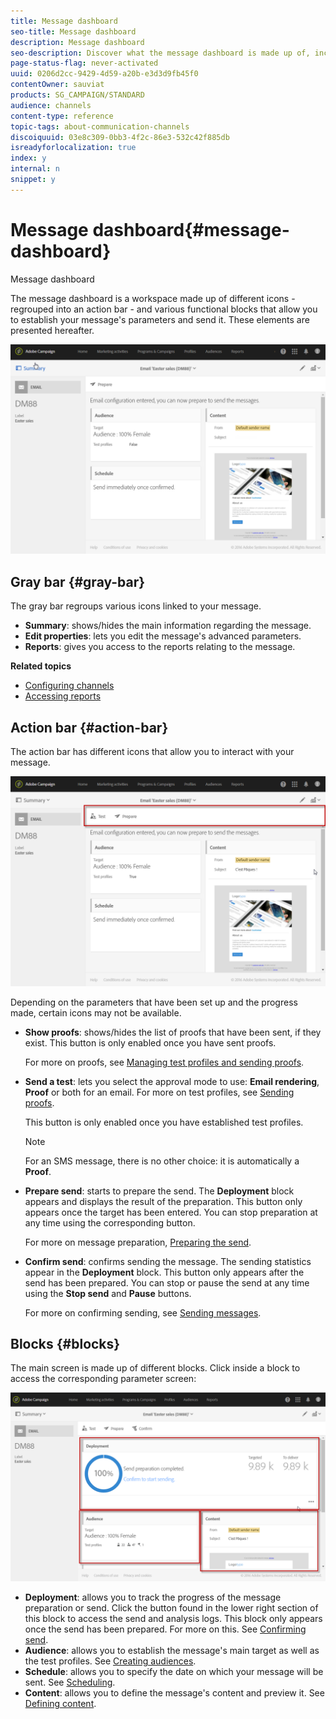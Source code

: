 ```yaml
---
title: Message dashboard
seo-title: Message dashboard
description: Message dashboard
seo-description: Discover what the message dashboard is made up of, including the action bar and the various functional blocks.
page-status-flag: never-activated
uuid: 0206d2cc-9429-4d59-a20b-e3d3d9fb45f0
contentOwner: sauviat
products: SG_CAMPAIGN/STANDARD
audience: channels
content-type: reference
topic-tags: about-communication-channels
discoiquuid: 03e8c309-0bb3-4f2c-86e3-532c42f885db
isreadyforlocalization: true
index: y
internal: n
snippet: y
---
```


# Message dashboard{#message-dashboard}

Message dashboard

The message dashboard is a workspace made up of different icons - regrouped into an action bar - and various functional blocks that allow you to establish your message's parameters and send it. These elements are presented hereafter.

![](assets/delivery_dashboard_2.png)

## Gray bar {#gray-bar}

The gray bar regroups various icons linked to your message.

* **Summary**: shows/hides the main information regarding the message.
* **Edit properties**: lets you edit the message's advanced parameters.
* **Reports**: gives you access to the reports relating to the message.

**Related topics**

* [Configuring channels](../../administration/using/about-channel-configuration.md)
* [Accessing reports](../../reporting/using/about-dynamic-reports.md)

## Action bar {#action-bar}

The action bar has different icons that allow you to interact with your message.

![](assets/delivery_dashboard_4.png)

Depending on the parameters that have been set up and the progress made, certain icons may not be available.

* **Show proofs**: shows/hides the list of proofs that have been sent, if they exist. This button is only enabled once you have sent proofs.

  For more on proofs, see [Managing test profiles and sending proofs](../../sending/using/managing-test-profiles-and-sending-proofs.md).

* **Send a test**: lets you select the approval mode to use: **Email rendering**, **Proof** or both for an email. For more on test profiles, see [Sending proofs](../../sending/using/managing-test-profiles-and-sending-proofs.md#sending-proofs).

  This button is only enabled once you have established test profiles.

  >[!NOTE]
  >
  >For an SMS message, there is no other choice: it is automatically a **Proof**.

* **Prepare send**: starts to prepare the send. The **Deployment** block appears and displays the result of the preparation. This button only appears once the target has been entered. You can stop preparation at any time using the corresponding button.

  For more on message preparation, [Preparing the send](../../sending/using/preparing-the-send.md).

* **Confirm send**: confirms sending the message. The sending statistics appear in the **Deployment** block. This button only appears after the send has been prepared. You can stop or pause the send at any time using the **Stop send** and **Pause** buttons.

  For more on confirming sending, see [Sending messages](../../sending/using/confirming-the-send.md).

## Blocks {#blocks}

The main screen is made up of different blocks. Click inside a block to access the corresponding parameter screen:

![](assets/delivery_dashboard_3.png)

* **Deployment**: allows you to track the progress of the message preparation or send. Click the button found in the lower right section of this block to access the send and analysis logs. This block only appears once the send has been prepared. For more on this. See [Confirming send](../../sending/using/confirming-the-send.md).
* **Audience**: allows you to establish the message's main target as well as the test profiles. See [Creating audiences](../../audiences/using/creating-audiences.md).
* **Schedule**: allows you to specify the date on which your message will be sent. See [Scheduling](../../sending/using/about-scheduling-messages.md).
* **Content**: allows you to define the message's content and preview it. See [Defining content](../../designing/using/designing-content-in-adobe-campaign.md).

